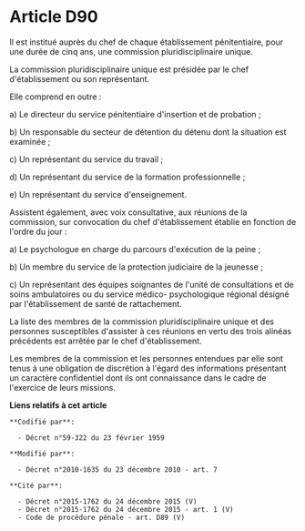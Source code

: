 # Article D90

Il est institué auprès du chef de chaque établissement pénitentiaire, pour une durée de cinq ans, une commission
pluridisciplinaire unique. 

La commission pluridisciplinaire unique est présidée par le chef d'établissement ou son représentant. 

Elle comprend en outre : 

a) Le directeur du service pénitentiaire d'insertion et de probation ; 

b) Un responsable du secteur de détention du détenu dont la situation est examinée ; 

c) Un représentant du service du travail ; 

d) Un représentant du service de la formation professionnelle ; 

e) Un représentant du service d'enseignement. 

Assistent également, avec voix consultative, aux réunions de la commission, sur convocation du chef d'établissement établie
en fonction de l'ordre du jour : 

a) Le psychologue en charge du parcours d'exécution de la peine ; 

b) Un membre du service de la protection judiciaire de la jeunesse ; 

c) Un représentant des équipes soignantes de l'unité de consultations et de soins ambulatoires ou du service médico-
psychologique régional désigné par l'établissement de santé de rattachement. 

La liste des membres de la commission pluridisciplinaire unique et des personnes susceptibles d'assister à ces réunions en
vertu des trois alinéas précédents est arrêtée par le chef d'établissement. 

Les membres de la commission et les personnes entendues par elle sont tenus à une obligation de discrétion à l'égard des
informations présentant un caractère confidentiel dont ils ont connaissance dans le cadre de l'exercice de leurs missions.

**Liens relatifs à cet article**

	**Codifié par**:

	  - Décret n°59-322 du 23 février 1959

	**Modifié par**:

	  - Décret n°2010-1635 du 23 décembre 2010 - art. 7

	**Cité par**:

	  - Décret n°2015-1762 du 24 décembre 2015 (V)
	  - Décret n°2015-1762 du 24 décembre 2015 - art. 1 (V)
	  - Code de procédure pénale - art. D89 (V)
